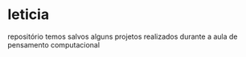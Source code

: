 # leticia
repositório temos salvos alguns projetos realizados durante a aula de pensamento computacional 
